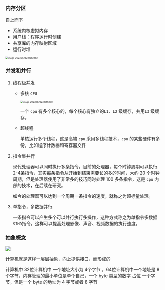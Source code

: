 ### 内存分区

自上而下

- 系统内核虚拟内存
- 用户栈：程序运行时创建
- 共享库的内存映射区域
- 运行时堆

<img src="https://typra-pictures.oss-cn-beijing.aliyuncs.com/imgs/image-20230426231252882.png" alt="image-20230426231252882" style="zoom:50%;" />

### 并发和并行

1. 线程级并发

	- 多核 `CPU`

		<img src="https://typra-pictures.oss-cn-beijing.aliyuncs.com/imgs/image-20230426231656330.png" alt="image-20230426231656330" style="zoom:50%;" />

		一个 `cpu` 有多个核心的，每个核心有独立的`L1`、`L2` 级缓存，共用`L3` 级缓存。

	- 超线程

		单核运行多个线程，这是高端 `cpu` 采用多线程技术，`cpu` 的某些硬件有多份，比如程序计数器和寄存器文件

2. 指令集并行

	现代处理器可以同时执行多条指令，目前的处理器，每个时钟周期可以执行 2-4条指令，其实每条指令从开始到结束需要长的多的时间，大约 20 个时钟周期，但是处理器使用了非常多的技巧同时处理 100 多条指令，这是 `cpu` 内部的技术，在后续在研究。

	如今的处理器可以达到一个周期一条指令的速度，就称之为超标量处理。

3. 单指令，多数据并行

	一条指令可以产生多个可以并行执行多操作，这种方式称之为单指令多数据`SIMD`指令，这样可以提高处理影像、声音、视频数据的执行速度。

### 抽象概念

![](https://typra-pictures.oss-cn-beijing.aliyuncs.com/imgs/image-20230426233239977.png)

计算机就是这样一层层抽象，向上提供接口，而形成的





计算机中 32位计算机中 一个地址大小为 4个字节 ，64位计算机中一个地址是 8 个字节，内存管理的最小单位是单个自己，一个 byte 类型的数字 占位 一个字节，但是一个 byte 的地址为 4 字节或者 8 字节